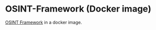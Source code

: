 # OSINT-Framework (Docker image)

[OSINT Framework](https://github.com/lockfale/OSINT-Framework) in a docker image.
